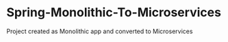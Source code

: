# Spring-Monolithic-To-Microservices
Project created as Monolithic app and converted to Microservices
